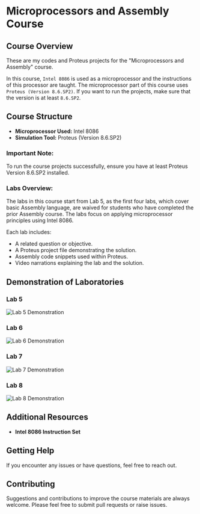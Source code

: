 # Microprocessors and Assembly Course

## Course Overview
These are my codes and Proteus projects for the "Microprocessors and Assembly" course.

In this course, `Intel 8086` is used as a microprocessor and the instructions of this processor are taught. The microprocessor part of this course uses `Proteus (Version 8.6.SP2)`. If you want to run the projects, make sure that the version is at least `8.6.SP2`.

## Course Structure
- **Microprocessor Used:** Intel 8086
- **Simulation Tool:** Proteus (Version 8.6.SP2)

### Important Note:
To run the course projects successfully, ensure you have at least Proteus Version 8.6.SP2 installed.

### Labs Overview:
The labs in this course start from Lab 5, as the first four labs, which cover basic Assembly language, are waived for students who have completed the prior Assembly course. The labs focus on applying microprocessor principles using Intel 8086.

Each lab includes:
- A related question or objective.
- A Proteus project file demonstrating the solution.
- Assembly code snippets used within Proteus.
- Video narrations explaining the lab and the solution.

## Demonstration of Laboratories

### Lab 5
![Lab 5 Demonstration](https://github.com/husamettyn/microprocessorCourse/blob/main/gifs/lab5.gif)

### Lab 6
![Lab 6 Demonstration](https://github.com/husamettyn/microprocessorCourse/blob/main/gifs/lab6.gif)

### Lab 7
![Lab 7 Demonstration](https://github.com/husamettyn/microprocessorCourse/blob/main/gifs/lab7.gif)

### Lab 8
![Lab 8 Demonstration](https://github.com/husamettyn/microprocessorCourse/blob/main/gifs/lab8.gif)


## Additional Resources
- **Intel 8086 Instruction Set**

## Getting Help
If you encounter any issues or have questions, feel free to reach out.

## Contributing
Suggestions and contributions to improve the course materials are always welcome. Please feel free to submit pull requests or raise issues.
